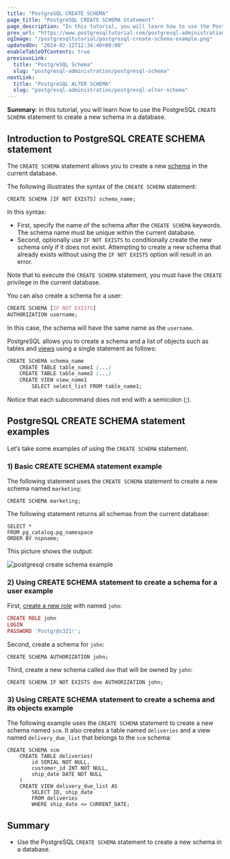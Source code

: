 ```yaml
---
title: "PostgreSQL CREATE SCHEMA"
page_title: "PostgreSQL CREATE SCHEMA Statement"
page_description: "In this tutorial, you will learn how to use the PostgreSQL CREATE SCHEMA statement to create a new schema in a database."
prev_url: "https://www.postgresqltutorial.com/postgresql-administration/postgresql-create-schema/"
ogImage: "/postgresqltutorial/postgresql-create-schema-example.png"
updatedOn: "2024-02-12T12:34:40+00:00"
enableTableOfContents: true
previousLink: 
  title: "PostgreSQL Schema"
  slug: "postgresql-administration/postgresql-schema"
nextLink: 
  title: "PostgreSQL ALTER SCHEMA"
  slug: "postgresql-administration/postgresql-alter-schema"
---
```





**Summary**: in this tutorial, you will learn how to use the PostgreSQL `CREATE SCHEMA` statement to create a new schema in a database.


## Introduction to PostgreSQL CREATE SCHEMA statement

The `CREATE SCHEMA` statement allows you to create a new [schema](postgresql-schema) in the current database.

The following illustrates the syntax of the `CREATE SCHEMA` statement:


```csssql
CREATE SCHEMA [IF NOT EXISTS] schema_name;
```
In this syntax:

* First, specify the name of the schema after the `CREATE SCHEMA` keywords. The schema name must be unique within the current database.
* Second, optionally use `IF NOT EXISTS` to conditionally create the new schema only if it does not exist. Attempting to create a new schema that already exists without using the `IF NOT EXISTS` option will result in an error.

Note that to execute the `CREATE SCHEMA` statement, you must have the `CREATE` privilege in the current database.

You can also create a schema for a user:


```css
CREATE SCHEMA [IF NOT EXISTS] 
AUTHORIZATION username;
```
In this case, the schema will have the same name as the `username`.

PostgreSQL allows you to create a schema and a list of objects such as tables and [views](../postgresql-views) using a single statement as follows:


```css
CREATE SCHEMA schema_name
    CREATE TABLE table_name1 (...)
    CREATE TABLE table_name2 (...)
    CREATE VIEW view_name1
        SELECT select_list FROM table_name1;
```
Notice that each subcommand does not end with a semicolon (;).


## PostgreSQL CREATE SCHEMA statement examples

Let’s take some examples of using the `CREATE SCHEMA` statement.


### 1\) Basic CREATE SCHEMA statement example

The following statement uses the `CREATE SCHEMA` statement to create a new schema named `marketing`:


```
CREATE SCHEMA marketing;
```
The following statement returns all schemas from the current database:


```
SELECT * 
FROM pg_catalog.pg_namespace
ORDER BY nspname;
```
This picture shows the output:

![postgresql create schema example](/postgresqltutorial/postgresql-create-schema-example.png)
### 2\) Using CREATE SCHEMA statement to create a schema for a user example

First, [create a new role](postgresql-roles) with named `john`:


```php
CREATE ROLE john 
LOGIN
PASSWORD 'Postgr@s321!';
```
Second, create a schema for `john`:


```
CREATE SCHEMA AUTHORIZATION john;
```
Third, create a new schema called `doe` that will be owned by `john`:


```
CREATE SCHEMA IF NOT EXISTS doe AUTHORIZATION john;
```

### 3\) Using CREATE SCHEMA statement to create a schema and its objects example

The following example uses the `CREATE SCHEMA` statement to create a new schema named `scm`. It also creates a table named `deliveries` and a view named `delivery_due_list` that belongs to the `scm` schema:


```
CREATE SCHEMA scm 
    CREATE TABLE deliveries(
        id SERIAL NOT NULL, 
        customer_id INT NOT NULL, 
        ship_date DATE NOT NULL
    )
    CREATE VIEW delivery_due_list AS 
        SELECT ID, ship_date 
        FROM deliveries 
        WHERE ship_date <= CURRENT_DATE;
```

## Summary

* Use the PostgreSQL `CREATE SCHEMA` statement to create a new schema in a database.

